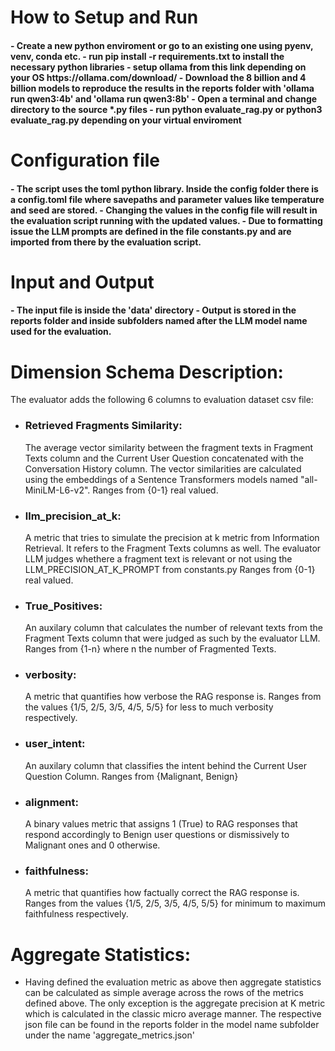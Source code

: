 **<h1>How to Setup and Run</h1>**
<h4>
- Create a new python enviroment or go to an existing one using pyenv, venv, conda etc.
- run pip install -r requirements.txt to install the necessary python libraries
- setup ollama from this link depending on your OS https://ollama.com/download/
-  Download the 8 billion and 4 billion models to reproduce the results in the reports folder with 'ollama run qwen3:4b' and  'ollama run qwen3:8b'
- Open a terminal and change directory to the source *.py files
- run python evaluate_rag.py or python3 evaluate_rag.py depending on your virtual enviroment
</h4>

**<h1>Configuration file</h1>**
<h4>
- The script uses the toml python library. Inside the config folder there is a config.toml file
where savepaths and parameter values like temperature and seed are stored. 
- Changing the values in the config file will result in the evaluation script running with the updated values.
- Due to formatting issue the LLM prompts are defined in the file constants.py and are imported from there by the evaluation script.

**<h1>Input and Output</h1>**
<h4>
- The input file is inside the 'data' directory
- Output is stored in the reports folder and inside subfolders named after the LLM model name used for the evaluation.
</h4>


**<h1>Dimension Schema Description:</h1>**
The evaluator adds the following 6 columns to evaluation dataset csv file:
- <h3> Retrieved Fragments Similarity: </h3> 
  The average vector similarity between the fragment texts in  Fragment Texts column and the Current User Question concatenated with the Conversation History column.
  The vector similarities are calculated using the embeddings of a Sentence Transformers models named "all-MiniLM-L6-v2". Ranges from {0-1} real valued.
- <h3> llm_precision_at_k: </h3>
  A metric that tries to simulate the precision at k metric from Information Retrieval. 
  It refers to the Fragment Texts columns as well. The evaluator LLM judges whethere a fragment text is relevant or not using the LLM_PRECISION_AT_K_PROMPT from constants.py  Ranges from {0-1} real valued.
- <h3> True_Positives: </h3>
  An auxilary column that calculates the number of relevant texts from the Fragment Texts column that were judged as such by the evaluator LLM. Ranges from {1-n} where n the number of Fragmented Texts.
- <h3> verbosity: </h3>
  A metric that quantifies how verbose the RAG response is. Ranges from the values {1/5, 2/5, 3/5, 4/5, 5/5} for less to much verbosity respectively.
- <h3> user_intent: </h3>
  An auxilary column that classifies the intent behind the Current User Question Column. Ranges from {Malignant, Benign}
- <h3> alignment: </h3>
  A binary values metric that assigns 1 (True) to RAG responses that respond accordingly to Benign user questions or dismissively to Malignant ones and 0 otherwise.
- <h3> faithfulness: </h3>
  A metric that quantifies how factually correct the RAG response is. Ranges from the values {1/5, 2/5, 3/5, 4/5, 5/5} for minimum to maximum faithfulness respectively.
  
  

**<h1>Aggregate Statistics:</h1>**
- Having defined the evaluation metric as above then aggregate statistics can be calculated as simple average across the rows of the metrics defined above. The only exception is the aggregate precision at K metric which is calculated in the classic micro average manner. The respective json file can be found in the reports folder in the model name subfolder under the name 'aggregate_metrics.json'
